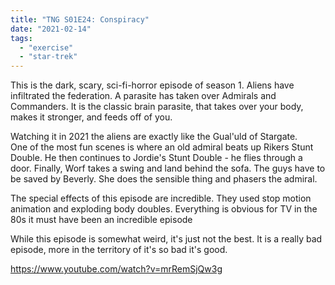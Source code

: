 ```yaml
---
title: "TNG S01E24: Conspiracy"
date: "2021-02-14"
tags: 
  - "exercise"
  - "star-trek"
---
```


This is the dark, scary, sci-fi-horror episode of season 1. Aliens have infiltrated the federation. A parasite has taken over Admirals and Commanders. It is the classic brain parasite, that takes over your body, makes it stronger, and feeds off of you.

Watching it in 2021 the aliens are exactly like the Gual'uld of Stargate.  
One of the most fun scenes is where an old admiral beats up Rikers Stunt Double. He then continues to Jordie's Stunt Double - he flies through a door. Finally, Worf takes a swing and land behind the sofa. The guys have to be saved by Beverly. She does the sensible thing and phasers the admiral.

The special effects of this episode are incredible. They used stop motion animation and exploding body doubles. Everything is obvious for TV in the 80s it must have been an incredible episode

While this episode is somewhat weird, it's just not the best. It is a really bad episode, more in the territory of it's so bad it's good.

https://www.youtube.com/watch?v=mrRemSjQw3g
